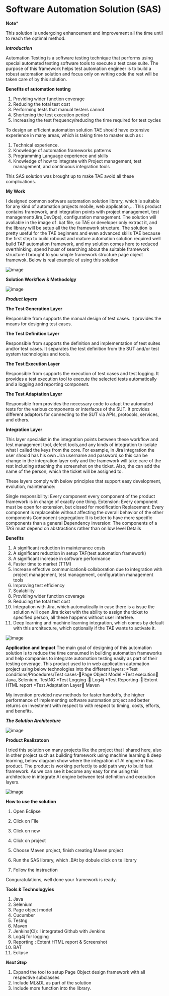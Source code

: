 # Software Automation Solution (SAS)

**Note***

This solution is undergoing enhancement and improvement all the time until to reach the optimal method.

***Introduction***

Automation Testing is a software testing technique that performs using special automated testing software tools to execute a test case suite. The purpose of this framework helps test automation engineer is to build a robust automation solution and focus only on writing code the rest will be taken care of by this solution.

**Benefits of automation testing**

1.	Providing wider function coverage
2.	Reducing the total test cost
3.	Performing tests that manual testers cannot
4.	Shortening the test execution period
5.	Increasing the test frequency/reducing the time required for test cycles


To design an efficient automation solution  TAE should have extensive experience in many areas, which is taking time to master such as :

1. Technical experience.
2. Knowledge of automation frameworks patterns
3. Programming Language experience and skills
4. Knowledge of how to integrate with Project management, test management, and continuous integration tools


This SAS solution was brought up to make TAE avoid all these complications.

**My Work**

I designed common software automation solution library, which is suitable for any kind of automation projects mobile, web application,... This product contains framework, and integration points with project management, test management(Jira,DevOps), configuration management. The solution will avaliable in the image of .bat file, so TAE or developer only extract it, and the library will be setup all the the framework structure. The solution is pretty useful for the TAE beginners and even advanced skills TAE because the first step to build roboust and mature automation solution required well build TAF automation framework, and my solution comes here to reduced  overthinking, spend housr of searching about the suitable framework structure I brought to you smiple framework structure page object framewok. Below is real example of using this solution

![image](https://user-images.githubusercontent.com/73906550/192137214-f1cc2ba2-674f-420c-badf-02d88c88f707.png)




**Solution Workflow & Methodolgy**

![image](https://user-images.githubusercontent.com/73906550/191713094-b01a6332-a8c5-44ad-a486-04597e287ca5.png)


***Product layers***

**The Test Generation Layer**

 Responsible from supports the manual design of test cases. It provides the means for designing test cases.
                    
**The Test Definition Layer**

 Responsible from supports the definition and implementation of test suites and/or test cases. It separates the test definition from the SUT and/or test system technologies and tools.
 
**The Test Execution Layer**

Responsible from supports the execution of test cases and test logging. It provides a
test execution tool to execute the selected tests automatically and a logging and reporting component.

**The Test Adaptation Layer**

Responsible from provides the necessary code to adapt the automated tests for the
various components or interfaces of the SUT. It provides different adaptors for connecting to the
SUT via APIs, protocols, services, and others.

**Integration Layer**

This layer specialist in the integration points between these workflow and test management tool, defect tools,and any kinds of integration to isolate what I called the keys from the core. For example, in Jira integration the user should has his own Jira username and password,so this can be change in the integration layer only and the framework will take care of the rest including attaching the screenshot on the ticket. Also, the can add the name of the person, which the ticket will be assigned to.

These layers comply with below principles that support easy development, evolution, maintenance:

Single responsibility: Every component every component of the product framework is in charge of exactly one thing.
Extension: Every component must be open for extension, but closed for modification
Replacement: Every component is replaceable without affecting the overall behavior of the other components 
Component segregation: It is better to have more specific components than a general
Dependency inversion: The components of a TAS must depend on abstractions rather than on low level
Details

**Benefits**

1. A significant reduction in maintenance costs
2. A significant reduction in setup TAF(test automation framework)
3. A significant increase in software performance
4. Faster time to market (TTM)
5. Increase effective communication& collaboration due to integration with project management, test management, configuration management tools
6. Improving test efficiency
7. Scalability
8. Providing wider function coverage
9. Reducing the total test cost
10. Integration with Jira, which automatically in case there is a issue the solution will open Jira ticket with the ability to assign the ticket to specified person, all these happens without user interfere.
11. Deep learning and machine learning integration, which comes by default with this architecture, which optionally if the TAE wants to activate it.

![image](https://user-images.githubusercontent.com/73906550/190955387-b47e61b0-0fa6-4959-adcd-f8bd37c161dd.png)


**Application and Impact**
The main goal of designing of this automation solution is to reduce the time consumed in building automation frameworks and help companies to integrate automation testing easily as part of their testing coverage. This product used to in web application automation project using below technologies into the different layers:
*Test conditions/Procedures/Test cases-Page Object Model
*Test execution Java, Selenium, TestNG
*Test Logging- Log4j
*Test Reporting- Extent HTML report
*Test Adaptation Layer Maven


My invention provided new methods for faster handoffs, the higher performance of implementing software automation project and better returns on investment with respect to with respect to timing, costs, efforts, and benefits. 

***The Solution Architecture***

![image](https://user-images.githubusercontent.com/73906550/191803822-92c67b2c-6ccd-4b3e-b845-32ec6107a4e7.png)



**Product Realizatoon**

I tried this solution on many projects like the project that I shared here, also in other project such as building framework using machine learning & deep learning, below diagram show where the integration of AI engine in this product. The product is working perfectly to add path way to build fast framework. As we can see it become any easy for me using this architecture in integrate AI engine  between test definition and execution layers.

![image](https://user-images.githubusercontent.com/73906550/191729726-43955a2a-3420-450c-974e-e0afb43b8c6f.png)



**How to use the solution**

1. Open Eclipse
2. Click on File
3. Click on new 
4. Click on project
5. Choose Maven project, finish creating Maven project

6. Run the SAS library, which .BAt by dobule click on te library 
7. Follow the instruction 

Conguratulations, well done your framework is ready.

**Tools & Technologyies**

1. Java
2. Selenium
3. Page object model
4. Cucumber 
5. Testng
6. Maven 
7. Jenkins(CI): I integrated Github with Jenkins
8. Log4j for logging
9. Reporting : Extent HTML report & Screenshot
10. BAT
11. Eclipse


***Next Step***
1. Expand the tool to setup Page Object design framework with all respective  subclasses
2. Include ML&DL as part of the solution
3. Include more function into the library.
